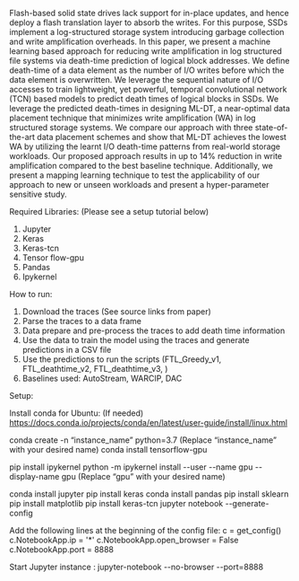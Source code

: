 
Flash-based solid state drives lack support for in-place updates, and hence deploy a flash translation layer to absorb the writes. For this purpose, SSDs implement a log-structured storage system introducing garbage collection and write amplification overheads. In this paper, we present a machine learning based approach for reducing write amplification in log structured file systems via death-time prediction of logical block addresses. We define death-time of a data element as the number of I/O writes before which the data element is overwritten. We leverage the sequential nature of I/O accesses to train lightweight, yet powerful, temporal convolutional network (TCN) based models to predict death times of logical blocks in SSDs. We leverage the predicted death-times in designing ML-DT, a near-optimal data placement technique that minimizes write amplification (WA) in log structured storage systems. We compare our approach with three state-of-the-art data placement schemes and show that ML-DT achieves the lowest WA by utilizing the learnt I/O death-time patterns from real-world storage workloads. Our proposed approach results in up to 14% reduction in write amplification compared to the best baseline technique. Additionally, we present a mapping learning technique to test the applicability of our approach to new or unseen workloads and present a hyper-parameter sensitive study.


Required Libraries: (Please see a setup tutorial below)
1. Jupyter
2. Keras
3. Keras-tcn
4. Tensor flow-gpu
5. Pandas
6. Ipykernel


How to run:
1. Download the traces (See source links from paper)
2. Parse the traces to a data frame
3. Data prepare and pre-process the traces to add death time information
4. Use the data to train the model using the traces and generate predictions in a CSV file
5. Use the predictions to run the scripts  (FTL_Greedy_v1, FTL_deathtime_v2, FTL_deathtime_v3, )
6. Baselines used: AutoStream, WARCIP, DAC


Setup:

Install conda for Ubuntu: (If needed)
https://docs.conda.io/projects/conda/en/latest/user-guide/install/linux.html

conda create -n “instance_name” python=3.7                  (Replace “instance_name” with your desired name)
conda install tensorflow-gpu

pip install ipykernel
python -m ipykernel install --user --name gpu --display-name gpu     (Replace “gpu” with your desired name)

conda install jupyter
pip install keras
conda install pandas 
pip install sklearn
pip install matplotlib
pip install keras-tcn
jupyter notebook --generate-config

Add the following lines at the beginning of the config file:
c = get_config()
c.NotebookApp.ip = '*'
c.NotebookApp.open_browser = False
c.NotebookApp.port = 8888          

Start Jupyter instance :
jupyter-notebook --no-browser --port=8888  
